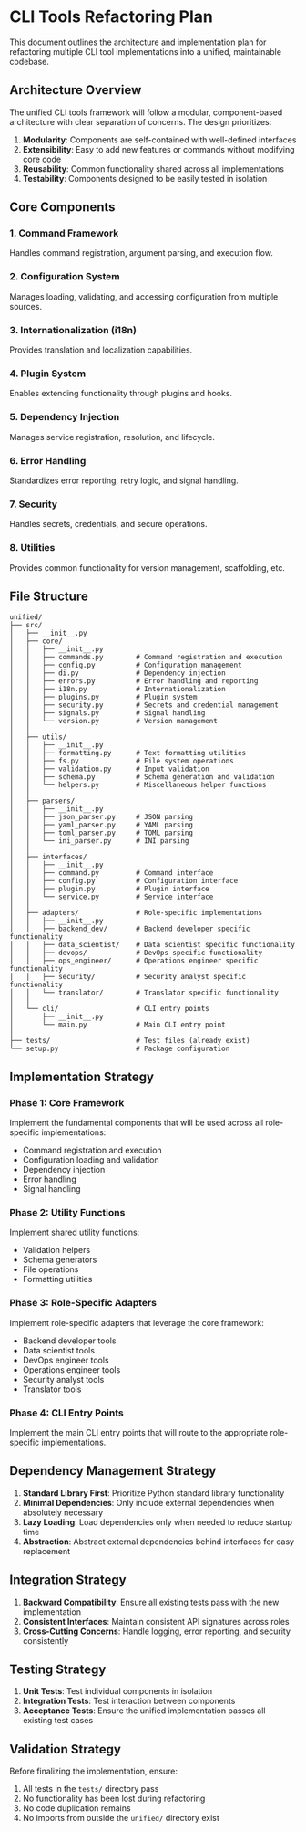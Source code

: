 # CLI Tools Refactoring Plan

This document outlines the architecture and implementation plan for refactoring multiple CLI tool implementations into a unified, maintainable codebase.

## Architecture Overview

The unified CLI tools framework will follow a modular, component-based architecture with clear separation of concerns. The design prioritizes:

1. **Modularity**: Components are self-contained with well-defined interfaces
2. **Extensibility**: Easy to add new features or commands without modifying core code
3. **Reusability**: Common functionality shared across all implementations
4. **Testability**: Components designed to be easily tested in isolation

## Core Components

### 1. Command Framework
Handles command registration, argument parsing, and execution flow.

### 2. Configuration System
Manages loading, validating, and accessing configuration from multiple sources.

### 3. Internationalization (i18n)
Provides translation and localization capabilities.

### 4. Plugin System
Enables extending functionality through plugins and hooks.

### 5. Dependency Injection
Manages service registration, resolution, and lifecycle.

### 6. Error Handling
Standardizes error reporting, retry logic, and signal handling.

### 7. Security
Handles secrets, credentials, and secure operations.

### 8. Utilities
Provides common functionality for version management, scaffolding, etc.

## File Structure

```
unified/
├── src/
│   ├── __init__.py
│   ├── core/
│   │   ├── __init__.py
│   │   ├── commands.py        # Command registration and execution
│   │   ├── config.py          # Configuration management
│   │   ├── di.py              # Dependency injection
│   │   ├── errors.py          # Error handling and reporting
│   │   ├── i18n.py            # Internationalization
│   │   ├── plugins.py         # Plugin system
│   │   ├── security.py        # Secrets and credential management
│   │   ├── signals.py         # Signal handling
│   │   └── version.py         # Version management
│   │
│   ├── utils/
│   │   ├── __init__.py
│   │   ├── formatting.py      # Text formatting utilities
│   │   ├── fs.py              # File system operations
│   │   ├── validation.py      # Input validation
│   │   ├── schema.py          # Schema generation and validation
│   │   └── helpers.py         # Miscellaneous helper functions
│   │
│   ├── parsers/
│   │   ├── __init__.py
│   │   ├── json_parser.py     # JSON parsing
│   │   ├── yaml_parser.py     # YAML parsing
│   │   ├── toml_parser.py     # TOML parsing
│   │   └── ini_parser.py      # INI parsing
│   │
│   ├── interfaces/
│   │   ├── __init__.py
│   │   ├── command.py         # Command interface
│   │   ├── config.py          # Configuration interface
│   │   ├── plugin.py          # Plugin interface
│   │   └── service.py         # Service interface
│   │
│   ├── adapters/              # Role-specific implementations
│   │   ├── __init__.py
│   │   ├── backend_dev/       # Backend developer specific functionality
│   │   ├── data_scientist/    # Data scientist specific functionality
│   │   ├── devops/            # DevOps specific functionality
│   │   ├── ops_engineer/      # Operations engineer specific functionality
│   │   ├── security/          # Security analyst specific functionality
│   │   └── translator/        # Translator specific functionality
│   │
│   └── cli/                   # CLI entry points
│       ├── __init__.py
│       └── main.py            # Main CLI entry point
│
├── tests/                     # Test files (already exist)
└── setup.py                   # Package configuration
```

## Implementation Strategy

### Phase 1: Core Framework
Implement the fundamental components that will be used across all role-specific implementations:
- Command registration and execution
- Configuration loading and validation
- Dependency injection
- Error handling
- Signal handling

### Phase 2: Utility Functions
Implement shared utility functions:
- Validation helpers
- Schema generators
- File operations
- Formatting utilities

### Phase 3: Role-Specific Adapters
Implement role-specific adapters that leverage the core framework:
- Backend developer tools
- Data scientist tools
- DevOps engineer tools
- Operations engineer tools
- Security analyst tools
- Translator tools

### Phase 4: CLI Entry Points
Implement the main CLI entry points that will route to the appropriate role-specific implementations.

## Dependency Management Strategy

1. **Standard Library First**: Prioritize Python standard library functionality
2. **Minimal Dependencies**: Only include external dependencies when absolutely necessary
3. **Lazy Loading**: Load dependencies only when needed to reduce startup time
4. **Abstraction**: Abstract external dependencies behind interfaces for easy replacement

## Integration Strategy

1. **Backward Compatibility**: Ensure all existing tests pass with the new implementation
2. **Consistent Interfaces**: Maintain consistent API signatures across roles
3. **Cross-Cutting Concerns**: Handle logging, error reporting, and security consistently

## Testing Strategy

1. **Unit Tests**: Test individual components in isolation
2. **Integration Tests**: Test interaction between components
3. **Acceptance Tests**: Ensure the unified implementation passes all existing test cases

## Validation Strategy

Before finalizing the implementation, ensure:
1. All tests in the `tests/` directory pass
2. No functionality has been lost during refactoring
3. No code duplication remains
4. No imports from outside the `unified/` directory exist